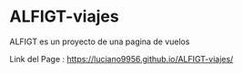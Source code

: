 # ALFIGT-viajes
ALFIGT es un proyecto de una pagina de vuelos


Link del Page :  https://luciano9956.github.io/ALFIGT-viajes/
